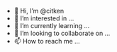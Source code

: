- 👋 Hi, I’m @citken
- 👀 I’m interested in ...
- 🌱 I’m currently learning ...
- 💞️ I’m looking to collaborate on ...
- 📫 How to reach me ...

<!---
citken/citken is a ✨ special ✨ repository because its `README.md` (this file) appears on your GitHub profile.
You can click the Preview link to take a look at your changes.
--->
